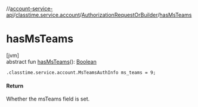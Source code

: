 //[account-service-api](../../../index.md)/[classtime.service.account](../index.md)/[AuthorizationRequestOrBuilder](index.md)/[hasMsTeams](has-ms-teams.md)

# hasMsTeams

[jvm]\
abstract fun [hasMsTeams](has-ms-teams.md)(): [Boolean](https://kotlinlang.org/api/latest/jvm/stdlib/kotlin/-boolean/index.html)

`.classtime.service.account.MsTeamsAuthInfo ms_teams = 9;`

#### Return

Whether the msTeams field is set.
